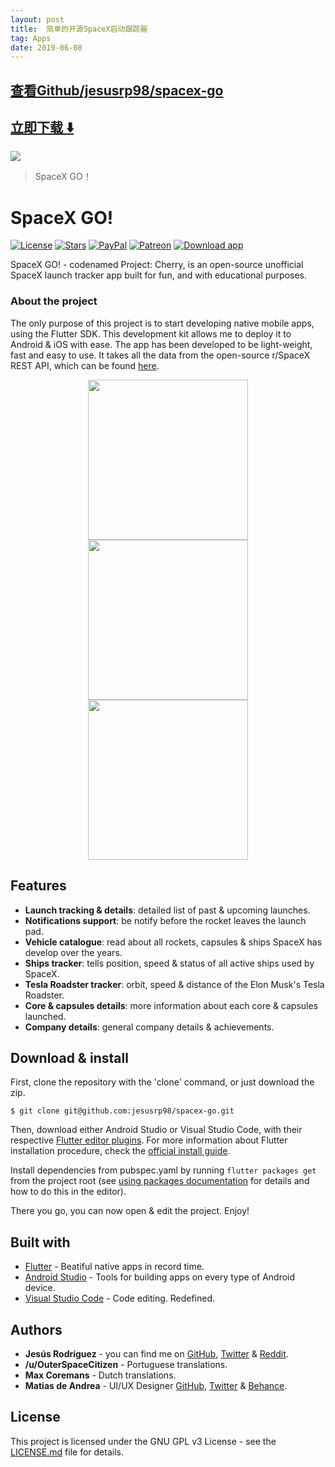 ```yaml
---
layout: post
title:  简单的开源SpaceX启动跟踪器
tag: Apps
date: 2019-06-08
---
```


 

## [查看Github/jesusrp98/spacex-go](http://github.com/jesusrp98/spacex-go)
## [立即下载 ️⬇️ ](https://codeload.github.com/jesusrp98/spacex-go/zip/master) 


 
![](https://flutterawesome.com/content/images/2018/11/SpaceX-GO.jpg)
 
>
> SpaceX GO！
>

 
# SpaceX GO!
[![License](https://img.shields.io/github/license/jesusrp98/spacex-go.svg?style=for-the-badge)](https://www.gnu.org/licenses/gpl-3.0.en.html)
[![Stars](https://img.shields.io/github/stars/jesusrp98/spacex-go.svg?style=for-the-badge)](https://github.com/jesusrp98/spacex-go/stargazers)
[![PayPal](https://img.shields.io/badge/Donate-PayPal-blue.svg?style=for-the-badge)](https://www.paypal.com/paypalme/my/profile)
[![Patreon](https://img.shields.io/badge/Support-Patreon-orange.svg?style=for-the-badge)](https://www.patreon.com/jesusrp98)
[![Download app](https://img.shields.io/badge/Google-PlayStore-green.svg?style=for-the-badge)](https://play.google.com/store/apps/details?id=com.chechu.cherry)

SpaceX GO! - codenamed Project: Cherry, is an open-source unofficial SpaceX launch tracker app built for fun, and with educational purposes. 

### About the project
The only purpose of this project is to start developing native mobile apps, using the Flutter SDK. This development kit allows me to deploy it to Android & iOS with ease. The app has been developed to be light-weight, fast and easy to use. It takes all the data from the open-source r/SpaceX REST API, which can be found [here](https://github.com/r-spacex/SpaceX-API).

<p align="center">
  <img src="https://raw.githubusercontent.com/jesusrp98/spacex-go/master/screenshots/0.png" width="256" hspace="8"/>
  <img src="https://raw.githubusercontent.com/jesusrp98/spacex-go/master/screenshots/1.png" width="256" hspace="8"/>
  <img src="https://raw.githubusercontent.com/jesusrp98/spacex-go/master/screenshots/2.png" width="256" hspace="8"/>
</p>

## Features
* **Launch tracking & details**: detailed list of past & upcoming launches.
* **Notifications support**: be notify before the rocket leaves the launch pad.
* **Vehicle catalogue**: read about all rockets, capsules & ships SpaceX has develop over the years.
* **Ships tracker**: tells position, speed & status of all active ships used by SpaceX.
* **Tesla Roadster tracker**: orbit, speed & distance of the Elon Musk's Tesla Roadster.
* **Core & capsules details**: more information about each core & capsules launched.
* **Company details**: general company details & achievements.

## Download & install
First, clone the repository with the 'clone' command, or just download the zip.

```
$ git clone git@github.com:jesusrp98/spacex-go.git
```

Then, download either Android Studio or Visual Studio Code, with their respective [Flutter editor plugins](https://flutter.io/get-started/editor/). For more information about Flutter installation procedure, check the [official install guide](https://flutter.io/get-started/install/).

Install dependencies from pubspec.yaml by running `flutter packages get` from the project root (see [using packages documentation](https://flutter.io/using-packages/#adding-a-package-dependency-to-an-app) for details and how to do this in the editor). 

There you go, you can now open & edit the project. Enjoy!

## Built with
* [Flutter](https://flutter.io/) - Beatiful native apps in record time.
* [Android Studio](https://developer.android.com/studio/index.html/) - Tools for building apps on every type of Android device.
* [Visual Studio Code](https://code.visualstudio.com/) - Code editing. Redefined.

## Authors
* **Jesús Rodríguez** - you can find me on [GitHub](https://github.com/jesusrp98), [Twitter](https://twitter.com/jesusrp98) & [Reddit](https://www.reddit.com/user/jesusrp98).
* **/u/OuterSpaceCitizen** - Portuguese translations.
* **Max Coremans** - Dutch translations.
* **Matias de Andrea** - UI/UX Designer [GitHub](https://github.com/deandreamatias), [Twitter](https://twitter.com/deandreamatias) & [Behance](https://www.behance.net/deandreamatias).

## License
This project is licensed under the GNU GPL v3 License - see the [LICENSE.md](LICENSE.md) file for details.

